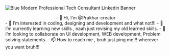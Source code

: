 ![Blue Modern Professional Tech Consultant Linkedin Banner](https://user-images.githubusercontent.com/64277081/161705919-996a58b0-833b-4586-bdba-3710c5f431c6.png)





<center> - 👋 Hi, I’m @Prakhar-creator </center>
- 👀 I’m interested in coding, designing and development and what not!!!
- 🌱 I’m currently learning new skills , naah just revising my old learned skills.
- 💞️ I’m looking to collaborate on UI development, WEB development, Problem solving statements.
- 📫 How to reach me , bruh just ping me!!! wherever you want bruh!!!

